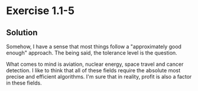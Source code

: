 # Exercise 1.1-5

## Solution

Somehow, I have a sense that most things follow a "approximately good enough" approach. The being said, the tolerance level is the question. 

What comes to mind is aviation, nuclear energy, space travel and cancer detection. I like to think that all of these fields require the absolute most precise and efficient algorithms. I'm sure that in reality, profit is also a factor in these fields.
